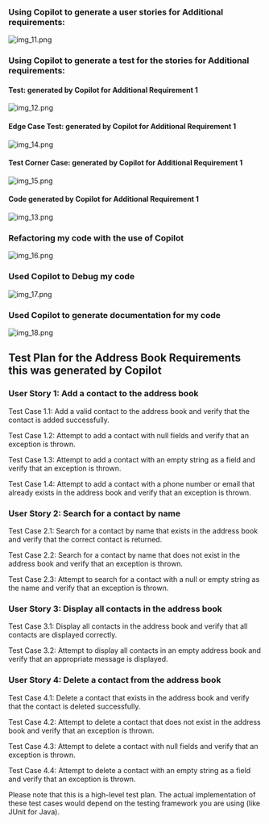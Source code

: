 ### Using Copilot to generate a user stories for Additional requirements:
![img_11.png](img_11.png)
### Using Copilot to generate a test for the stories for Additional requirements:
#### Test: generated by Copilot for Additional Requirement 1
![img_12.png](img_12.png)
#### Edge Case Test: generated by Copilot for Additional Requirement 1
![img_14.png](img_14.png)
#### Test Corner Case: generated by Copilot for Additional Requirement 1
![img_15.png](img_15.png)
#### Code generated by Copilot for Additional Requirement 1
![img_13.png](img_13.png)
### Refactoring my code with the use of Copilot
![img_16.png](img_16.png)
### Used Copilot to Debug my code
![img_17.png](img_17.png)
### Used Copilot to generate documentation for my code
![img_18.png](img_18.png)


## Test Plan for the Address Book Requirements this was generated by Copilot

### User Story 1: Add a contact to the address book
Test Case 1.1: Add a valid contact to the address book and verify that the contact is added successfully.

Test Case 1.2: Attempt to add a contact with null fields and verify that an exception is thrown.

Test Case 1.3: Attempt to add a contact with an empty string as a field and verify that an exception is thrown.

Test Case 1.4: Attempt to add a contact with a phone number or email that already exists in the address book and verify that an exception is thrown.
### User Story 2: Search for a contact by name
Test Case 2.1: Search for a contact by name that exists in the address book and verify that the correct contact is returned.

Test Case 2.2: Search for a contact by name that does not exist in the address book and verify that an exception is thrown.

Test Case 2.3: Attempt to search for a contact with a null or empty string as the name and verify that an exception is thrown.

### User Story 3: Display all contacts in the address book
Test Case 3.1: Display all contacts in the address book and verify that all contacts are displayed correctly.

Test Case 3.2: Attempt to display all contacts in an empty address book and verify that an appropriate message is displayed.
### User Story 4: Delete a contact from the address book
Test Case 4.1: Delete a contact that exists in the address book and verify that the contact is deleted successfully.

Test Case 4.2: Attempt to delete a contact that does not exist in the address book and verify that an exception is thrown.

Test Case 4.3: Attempt to delete a contact with null fields and verify that an exception is thrown.

Test Case 4.4: Attempt to delete a contact with an empty string as a field and verify that an exception is thrown.

Please note that this is a high-level test plan. The actual implementation of these test cases would depend on the testing framework you are using (like JUnit for Java).